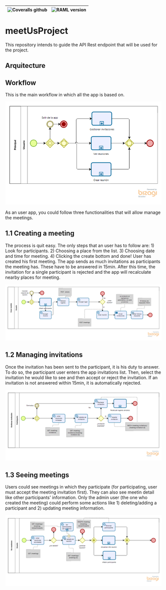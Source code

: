 

| ![Coveralls github](https://img.shields.io/coveralls/github/jekyll/jekyll.svg) | ![RAML version](https://img.shields.io/badge/raml-v0.2.0-blue.svg)|
| -- | -- |

# meetUsProject
This repository intends to guide the API Rest endpoint that will be used for the project.

## Arquitecture



## Workflow

This is the main workflow in which all the app is based on.

![Main workflow](/images/principalWorkflow.png)

As an user app, you could follow three functionalities that will allow manage the meetings. 

## 1.1 Creating a meeting

The process is quit easy. The only steps that an user has to follow are: 1) Look for participants. 2) Choosing a place from the list. 3) Choosing date and time for meeting. 4) Clicking the create bottom and done! User has created his first meeting. The app sends as much invitations as participants the meeting has. These have to be answered in 15min. After this time, the invitation for a single participant is rejected and the app will recalculate nearby places for meeting.

![Creating meeting](/images/creatingMeeting.png)

## 1.2 Managing invitations

Once the invitation has been sent to the participant, it is his duty to answer. To do so, the participant user enters the app invitations list. Then, select the invitation he would like to see and then accept or reject the invitation. If an invitation is not answered within 15min, it is automatically rejected.

![Managing invitations](/images/managingInvitation.png)

## 1.3 Seeing meetings

Users could see meetings in which they participate (for participating, user must accept the meeting invitation first). They can also see meetin detail like other participants' information. Only the admin user (the one who created the meeting) could perform some actions like 1) deleting/adding a participant and 2) updating meeting information.

![Seeing meetings](/images/seeingMeetings.png)
